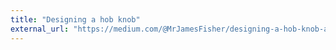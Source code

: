 ```yaml
---
title: "Designing a hob knob"
external_url: "https://medium.com/@MrJamesFisher/designing-a-hob-knob-aafb3d36a0a8"
---
```

